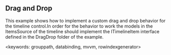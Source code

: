 ﻿## Drag and Drop ##

This example shows how to implement a custom drag and drop behavior for the timeline control.In order for the behavior to work the models in the ItemsSource of the timeline should implement the ITimelineItem interface defined in the DragDrop folder of the example.


<keywords: grouppath, databinding, mvvm, rowindexgenerator>